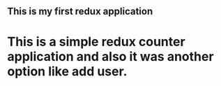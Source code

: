 ## This is my first redux application

<h1>This is a simple redux counter application and also it was another option like add user.</h1>